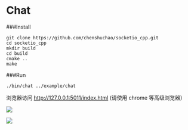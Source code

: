 # Chat

###Install

```
git clone https://github.com/chenshuchao/socketio_cpp.git
cd socketio_cpp
mkdir build
cd build
cmake ..
make
```

###Run

```
./bin/chat ../example/chat
```

浏览器访问 http://127.0.0.1:5011/index.html (请使用 chrome 等高级浏览器）

![](http://7xiehz.com1.z0.glb.clouddn.com/login.png)

![](http://7xiehz.com1.z0.glb.clouddn.com/chat.png)

